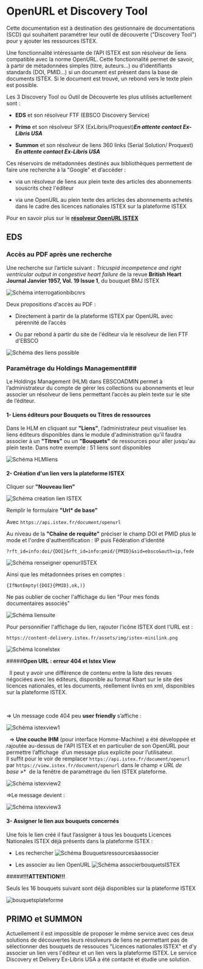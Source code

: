 ﻿
# OpenURL et Discovery Tool #

Cette documentation est à destination des gestionnaire de documentations (SCD) qui souhaitent paramétrer leur outil de découverte ("Discovery Tool") pour y ajouter les ressources ISTEX.

Une fonctionnalité intéressante de l’API ISTEX est son résolveur de liens compatible avec la norme OpenURL. Cette fonctionnalité permet de savoir, à partir de métadonnées simples (titre, auteurs…) ou d’identifiants standards (DOI, PMID…) si un document est présent dans la base de documents ISTEX. Si le document est trouvé, un rebond vers le texte plein est possible.

Les 3  Discovery Tool ou Outil de Découverte les plus utilisés actuellement sont :

- **EDS** et son résolveur FTF (EBSCO Discovery Service)

- **Primo** et son résolveur SFX (ExLibris/Proquest)_***En attente contact Ex-Libris USA***_

- **Summon** et son résolveur de liens 360 links (Serial Solution/ Proquest) _***En attente contact Ex-Libris USA***_ 



Ces réservoirs de métadonnées destinés aux bibliothèques permettent de faire une recherche à la "Google" et d’accéder :

- via un résolveur de liens aux plein texte des articles des abonnements souscrits chez l'éditeur


- via une OpenURL au plein texte des articles des abonnements achetés dans le cadre des licences nationales ISTEX sur la plateforme ISTEX

Pour en savoir plus sur le **[résolveur OpenURL ISTEX](https://api.istex.fr/documentation/openurl/)**



## EDS ##

### Accès au PDF après une recherche ###

Une recherche sur l’article suivant : *Tricuspid incompetence and right ventricular output in congestive heart failure*  de la revue **British Heart Journal  Janvier 1957, Vol. 19 Issue 1**,  du bouquet BMJ ISTEX

![Schéma interrogationbibcnrs](img/recherchebibcnrs.png)

Deux propositions d'accès au PDF :

- Directement à partir de la plateforme ISTEX par OpenURL avec pérennité de l’accès


- Ou par rebond à partir du site de l'éditeur via le résolveur de lien FTF d'EBSCO

![Schéma des liens possible](img/lien.png)

### Paramétrage du Holdings Management###


Le Holdings Management (HLM) dans EBSCOADMIN permet à l’administrateur du compte de gérer les collections ou abonnements et leur associer un résolveur de liens permettant l’accès au plein texte sur le site de l’éditeur.

#### 1- Liens éditeurs pour Bouquets ou Titres de ressources  

Dans le HLM en cliquant sur **"Liens"**, l’administrateur peut visualiser les liens éditeurs disponibles dans le module d'administration qu'il faudra associer à un **"Titres"** ou un **"Bouquets"** de ressources pour aller jusqu'au plein texte. Dans notre exemple : 51 liens sont disponibles

![Schéma HLMliens](img/Liens.png)

#### 2- Création d'un lien vers la plateforme ISTEX


Cliquer sur **"Nouveau lien"**



![Schéma création lien ISTEX](img/CreationdelienISTEX.png)



Remplir le formulaire **"Url\* de base"**



Avec `https://api.istex.fr/document/openurl`



Au niveau de la **"Chaîne de requête"** préciser le champ DOI et PMID plus le mode et l'ordre d'authentification : IP puis Fédération d'identité



`?rft_id=info:doi/{DOI}&rft_id=info:pmid/{PMID}&sid=ebsco&auth=ip,fede`


![Schéma renseigner openurlISTEX](img/openurlplateforme.png)


Ainsi que les métadonnées prises en comptes : 

`{IfNotEmpty({DOI}{PMID},ok,)}`



Ne pas oublier de cocher l'affichage du lien "Pour mes fonds documentaires associés" 

![Schéma liensuite](img/liensuite.PNG)



Pour personnifier l'affichage du lien, rajouter l’icône ISTEX dont l'URL est :


`https://content-delivery.istex.fr/assets/img/istex-minilink.png`

![Schéma IconeIstex](img/IconeISTEX.png)






#####**Open URL : erreur 404 et Istex View**

 
Il peut y avoir une différence de contenu entre la liste des revues négociées avec les éditeurs, disponible au format Kbart sur le site des licences nationales, et les documents, réellement livrés en xml, disponibles sur la plateforme ISTEX.

 
 		
=> Un message code 404 peu **user friendly** s’affiche :

![Schéma istexview1](img/istexview1.jpg)

 
=> **Une couche IHM** (pour interface Homme-Machine) a été développée et rajoutée au-dessus de l'API ISTEX et en particulier de son OpenURL pour permettre l’affichage  d’un message plus explicite pour l’utilisateur. 		
Il suffit pour le voir de remplacer 
`https://api.istex.fr/document/openurl` par `https://view.istex.fr/document/openurl` dans le champ **« URL* de base »**  de la fenêtre de paramétrage du lien ISTEX plateforme.


![Schéma istexview2](img/istexview2.jpg)
 

=>Le message devient :


![Schéma istexview3](img/istexview3.png)


#### 3- Assigner le lien aux bouquets concernés

Une fois le lien créé il faut l’assigner à tous les bouquets  Licences Nationales ISTEX déjà présents dans la plateforme ISTEX :

- Les rechercher
![Schéma Bouquetsressourcesàassocier](img/Bouquetsressourcesàassocier.png)

- Les associer au lien OpenURL 
![Schéma associerbouquetsISTEX](img/associerbouquetsISTEX.png)

#####**!!!ATTENTION!!!**

Seuls les 16 bouquets suivant sont déjà disponibles sur la plateforme ISTEX

![bouquetsplateforme](img/bouquetsplateforme.PNG)







## PRIMO et SUMMON ##


Actuellement il est impossible de proposer le même service avec ces deux solutions de découvertes leurs résolveurs de liens ne permettant pas de sélectionner des bouquets de ressouces "Licences nationales ISTEX" et d'y associer un lien vers l'éditeur et un lien vers la plateforme ISTEX. 
Le service Discovery et Delivery Ex-Libris USA a été contacté et étudie une solution.



















